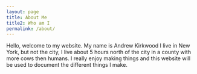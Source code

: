 ```yaml
---
layout: page
title: About Me
title2: Who am I
permalink: /about/
---
```


Hello, welcome to my website. My name is Andrew Kirkwood I live in New York, but not the city, I live about 5 hours north of the city in a county with more cows then humans. I really enjoy making things and this website will be used to document the different things I make. 
